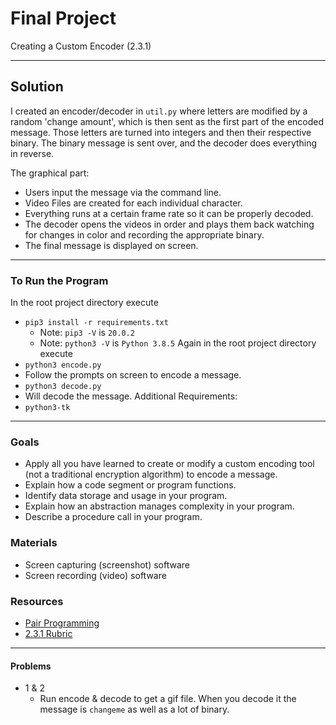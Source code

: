 # Final Project
Creating a Custom Encoder (2.3.1)

---

## Solution
I created an encoder/decoder in `util.py` where letters are modified by a random 'change amount', which is then sent as the first part of the encoded message. Those letters are
turned into integers and then their respective binary. The binary message is sent over, and the decoder does everything in reverse.

The graphical part:
- Users input the message via the command line.
- Video Files are created for each individual character.
- Everything runs at a certain frame rate so it can be properly decoded.
- The decoder opens the videos in order and plays them back watching for changes in color and recording the appropriate binary.
- The final message is displayed on screen.

---

### To Run the Program
In the root project directory execute
- `pip3 install -r requirements.txt`
  - Note: `pip3 -V` is `20.0.2`
  - Note: `python3 -V` is `Python 3.8.5`
Again in the root project directory execute
- `python3 encode.py`
- Follow the prompts on screen to encode a message.
- `python3 decode.py`
- Will decode the message.
Additional Requirements:
- `python3-tk`

---

### Goals
- Apply all you have learned to create or modify a custom encoding tool (not a traditional encryption algorithm) to encode a message.
- Explain how a code segment or program functions.
- Identify data storage and usage in your program.
- Explain how an abstraction manages complexity in your program.
- Describe a procedure call in your program.

### Materials
- Screen capturing (screenshot) software
- Screen recording (video) software

### Resources
- [Pair Programming](https://s3.amazonaws.com/lms-content.pltw.org/curriculum/HS/CS/General/PairProgramming.pdf)
- [2.3.1 Rubric](https://apcentral.collegeboard.org/pdf/ap-computer-science-principles-2021-create-performance-task-scoring-guidelines.pdf)

---

#### Problems
- 1 & 2
    - Run encode & decode to get a gif file. When you decode it the message is `changeme` as well as a lot of binary.
